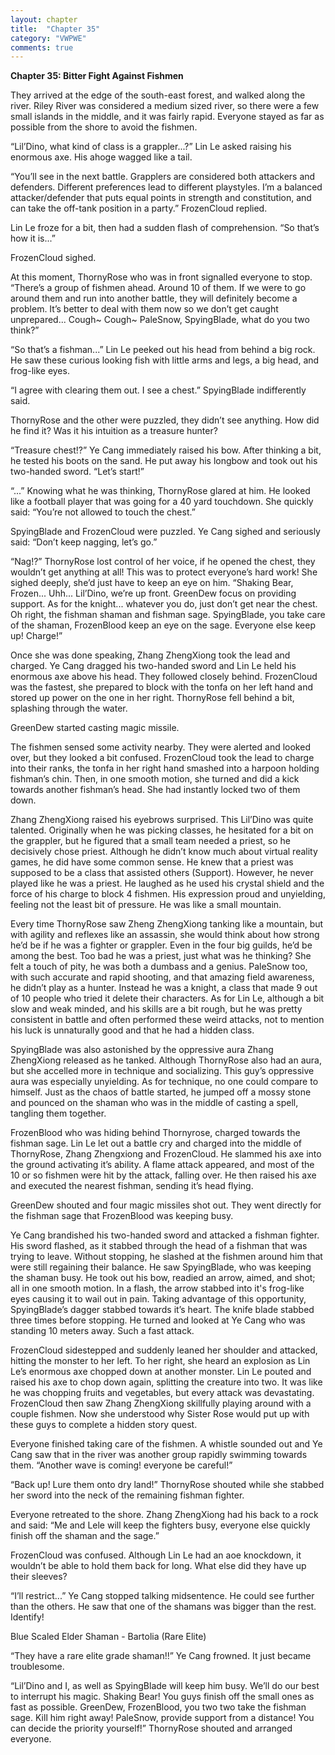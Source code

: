 ```yaml
---
layout: chapter
title:  "Chapter 35"
category: "VWPWE"
comments: true
---
```


**Chapter 35: Bitter Fight Against Fishmen**
 
They arrived at the edge of the south-east forest, and walked along the river. Riley River was considered a medium sized river, so there were a few small islands in the middle, and it was fairly rapid. Everyone stayed as far as possible from the shore to avoid the fishmen.
 
“Lil’Dino, what kind of class is a grappler...?” Lin Le asked raising his enormous axe. His ahoge wagged like a tail.
 
“You’ll see in the next battle. Grapplers are considered both attackers and defenders. Different preferences lead to different playstyles. I’m a balanced attacker/defender that puts equal points in strength and constitution, and can take the off-tank position in a party.” FrozenCloud replied.
 
Lin Le froze for a bit, then had a sudden flash of comprehension. “So that’s how it is...”
 
FrozenCloud sighed.
 
At this moment, ThornyRose who was in front signalled everyone to stop. “There’s a group of fishmen ahead. Around 10 of them. If we were to go around them and run into another battle, they will definitely become a problem. It’s better to deal with them now so we don’t get caught unprepared... Cough~ Cough~ PaleSnow, SpyingBlade, what do you two think?” 
 
“So that’s a fishman...” Lin Le peeked out his head from behind a big rock. He saw these curious looking fish with little arms and legs, a big head, and frog-like eyes. 
 
“I agree with clearing them out. I see a chest.” SpyingBlade indifferently said.
 
ThornyRose and the other were puzzled, they didn’t see anything. How did he find it? Was it his intuition as a treasure hunter?
 
“Treasure chest!?” Ye Cang immediately raised his bow. After thinking a bit, he tested his boots on the sand. He put away his longbow and took out his two-handed sword. “Let’s start!”
 
“...” Knowing what he was thinking, ThornyRose glared at him. He looked like a football player that was going for a 40 yard touchdown. She quickly said: “You’re not allowed to touch the chest.”
 
SpyingBlade and FrozenCloud were puzzled. Ye Cang sighed and seriously said: “Don’t keep nagging, let’s go.”
 
“Nag!?” ThornyRose lost control of her voice, if he opened the chest, they wouldn’t get anything at all! This was to protect everyone’s hard work! She sighed deeply, she’d just have to keep an eye on him. “Shaking Bear, Frozen... Uhh... Lil’Dino, we’re up front. GreenDew focus on providing support. As for the knight... whatever you do, just don’t get near the chest. Oh right, the fishman shaman and fishman sage. SpyingBlade, you take care of the shaman, FrozenBlood keep an eye on the sage. Everyone else keep up! Charge!”
 
Once she was done speaking, Zhang ZhengXiong took the lead and charged. Ye Cang dragged his two-handed sword and Lin Le held his enormous axe above his head. They followed closely behind. FrozenCloud was the fastest, she prepared to block with the tonfa on her left hand and stored up power on the one in her right. ThornyRose fell behind a bit, splashing through the water.
 
GreenDew started casting magic missile.
 
The fishmen sensed some activity nearby. They were alerted and looked over, but they looked a bit confused. FrozenCloud took the lead to charge into their ranks, the tonfa in her right hand smashed into a harpoon holding fishman’s chin. Then, in one smooth motion, she turned and did a kick towards another fishman’s head. She had instantly locked two of them down. 
 
Zhang ZhengXiong raised his eyebrows surprised. This Lil’Dino was quite talented. Originally when he was picking classes, he hesitated for a bit on the grappler, but he figured that a small team needed a priest, so he decisively chose priest. Although he didn’t know much about virtual reality games, he did have some common sense. He knew that a priest was supposed to be a class that assisted others (Support). However, he never played like he was a priest. He laughed as he used his crystal shield and the force of his charge to block 4 fishmen. His expression proud and unyielding, feeling not the least bit of pressure. He was like a small mountain.
 
Every time ThornyRose saw Zheng ZhengXiong tanking like a mountain, but with agility and reflexes like an assassin, she would think about how strong he’d be if he was a fighter or grappler. Even in the four big guilds, he’d be among the best. Too bad he was a priest, just what was he thinking? She felt a touch of pity, he was both a dumbass and a genius. PaleSnow too, with such accurate and rapid shooting, and that amazing field awareness, he didn’t play as a hunter. Instead he was a knight, a class that made 9 out of 10 people who tried it delete their characters. As for Lin Le, although a bit slow and weak minded, and his skills are a bit rough, but he was pretty consistent in battle and often performed these weird attacks, not to mention his luck is unnaturally good and that he had a hidden class.  
 
SpyingBlade was also astonished by the oppressive aura Zhang ZhengXiong released as he tanked. Although ThornyRose also had an aura, but she accelled more in technique and socializing. This guy’s oppressive aura was especially unyielding. As for technique, no one could compare to himself. Just as the chaos of battle started, he jumped off a mossy stone and pounced on the shaman who was in the middle of casting a spell, tangling them together.
 
FrozenBlood who was hiding behind Thornyrose, charged towards the fishman sage. Lin Le let out a battle cry and charged into the middle of ThornyRose, Zhang Zhengxiong and FrozenCloud. He slammed his axe into the ground activating it’s ability. A flame attack appeared, and most of the 10 or so fishmen were hit by the attack, falling over. He then raised his axe and executed the nearest fishman, sending it’s head flying.
 
GreenDew shouted and four magic missiles shot out. They went directly for the fishman sage that FrozenBlood was keeping busy.
 
Ye Cang brandished his two-handed sword and attacked a fishman fighter. His sword flashed, as it stabbed through the head of a fishman that was trying to leave. Without stopping, he slashed at the fishmen around him that were still regaining their balance. He saw SpyingBlade, who was keeping the shaman busy. He took out his bow, readied an arrow, aimed, and shot; all in one smooth motion. In a flash, the arrow stabbed into it's frog-like eyes causing it to wail out in pain. Taking advantage of this opportunity, SpyingBlade’s dagger stabbed towards it’s heart. The knife blade stabbed three times before stopping. He turned and looked at Ye Cang who was standing 10 meters away. Such a fast attack.
 
FrozenCloud sidestepped and suddenly leaned her shoulder and attacked, hitting the monster to her left. To her right, she heard an explosion as Lin Le’s enormous axe chopped down at another monster. Lin Le pouted and raised his axe to chop down again, splitting the creature into two. It was like he was chopping fruits and vegetables, but every attack was devastating. FrozenCloud then saw Zhang ZhengXiong skillfully playing around with a couple fishmen. Now she understood why Sister Rose would put up with these guys to complete a hidden story quest. 
 
Everyone finished taking care of the fishmen. A whistle sounded out and Ye Cang saw that in the river was another group rapidly swimming towards them. “Another wave is coming! everyone be careful!”
 
“Back up! Lure them onto dry land!” ThornyRose shouted while she stabbed her sword into the neck of the remaining fishman fighter.
 
Everyone retreated to the shore. Zhang ZhengXiong had his back to a rock and said: “Me and Lele will keep the fighters busy, everyone else quickly finish off the shaman and the sage.”
 
FrozenCloud was confused. Although Lin Le had an aoe knockdown, it wouldn’t be able to hold them back for long. What else did they have up their sleeves?
 
“I’ll restrict...” Ye Cang stopped talking midsentence. He could see further than the others. He saw that one of the shamans was bigger than the rest. Identify!
 
Blue Scaled Elder Shaman - Bartolia (Rare Elite)
 
“They have a rare elite grade shaman!!” Ye Cang frowned. It just became troublesome.
 
“Lil’Dino and I, as well as SpyingBlade will keep him busy. We’ll do our best to interrupt his magic. Shaking Bear! You guys finish off the small ones as fast as possible. GreenDew, FrozenBlood, you two two take the fishman sage. Kill him right away! PaleSnow, provide support from a distance! You can decide the priority yourself!” ThornyRose shouted and arranged everyone. 